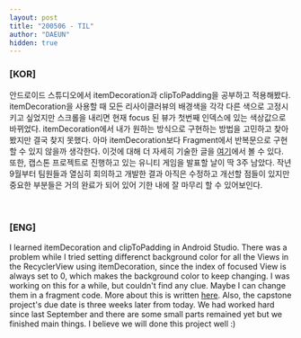 ```yaml
---
layout: post
title: "200506 - TIL"
author: "DAEUN"
hidden: true
---
```


### [KOR]
안드로이드 스튜디오에서 itemDecoration과 clipToPadding을 공부하고 적용해봤다. itemDecoration을 사용할 때 모든 리사이클러뷰의 배경색을 각각 다른 색으로 고정시키고 싶었지만 스크롤을 내리면 현재 focus 된 뷰가 첫번째 인덱스에 있는 색상값으로 바뀌었다. itemDecoration에서 내가 원하는 방식으로 구현하는 방법을 고민하고 찾아봤지만 결국 찾지 못했다. 아마 itemDecoration보다 Fragment에서 반복문으로 구현할 수 있지 않을까 생각한다. 이것에 대해 더 자세히 기술한 글을 [여기](https://github.com/shalo1040/sopt_android/tree/master/Seminar2/HW01%20%2B%20HW02#contents)에서 볼 수 있다. 또한, 캡스톤 프로젝트로 진행하고 있는 유니티 게임을 발표할 날이 딱 3주 남았다. 작년 9월부터 팀원들과 열심히 회의하고 개발한 결과 아직은 수정하고 개선할 점들이 있지만 중요한 부분들은 거의 완료가 되어 있어 기한 내에 잘 마무리 할 수 있어보인다.
<br><br><br>
### [ENG]
I learned itemDecoration and clipToPadding in Android Studio. There was a problem while I tried setting differenct background color for all the Views in the RecyclerView using itemDecoration, since the index of focused View is always set to 0, which makes the background color to keep changing. I was working on this for a while, but couldn't find any clue. Maybe I can change them in a fragment code. More about this is written [here](https://github.com/shalo1040/sopt_android/tree/master/Seminar2/HW01%20%2B%20HW02#contents). Also, the capstone project's due date is three weeks later from today. We had worked hard since last September and there are some small parts remained yet but we finished main things. I believe we will done this project well :)